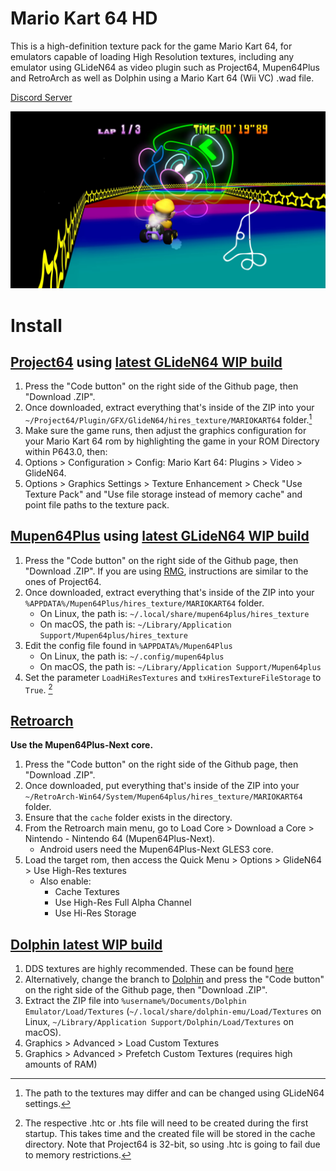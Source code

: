 # Mario Kart 64 HD

This is a high-definition texture pack for the game Mario Kart 64, for emulators capable of loading High Resolution textures, including any emulator using GLideN64 as video plugin such as Project64, Mupen64Plus and RetroArch as well as Dolphin using a Mario Kart 64 (Wii VC) .wad file.

[Discord Server](https://discord.gg/Wva8Rwf)

![](/mk64hd.jpg)

# Install

## [Project64](https://www.pj64-emu.com/windows-downloads) using [latest GLideN64 WIP build](https://github.com/gonetz/GLideN64/releases)

1. Press the "Code button" on the right side of the Github page, then "Download .ZIP".
2. Once downloaded, extract everything that's inside of the ZIP into your `~/Project64/Plugin/GFX/GlideN64/hires_texture/MARIOKART64` folder.[^paths]
3. Make sure the game runs, then adjust the graphics configuration for your Mario Kart 64 rom by highlighting the game in your ROM Directory within P643.0, then:
4. Options > Configuration > Config: Mario Kart 64: Plugins > Video > GlideN64.
5. Options > Graphics Settings > Texture Enhancement > Check "Use Texture Pack" and "Use file storage instead of memory cache" and point file paths to the texture pack.

## [Mupen64Plus](https://www.mupen64plus.org) using [latest GLideN64 WIP build](https://github.com/gonetz/GLideN64/releases)

1. Press the "Code button" on the right side of the Github page, then "Download .ZIP". If you are using [RMG](https://github.com/Rosalie241/RMG/releases), instructions are similar to the ones of Project64.
2. Once downloaded, extract everything that's inside of the ZIP into your `%APPDATA%/Mupen64Plus/hires_texture/MARIOKART64` folder.
   - On Linux, the path is: `~/.local/share/mupen64plus/hires_texture`
   - On macOS, the path is: `~/Library/Application Support/Mupen64plus/hires_texture`
3. Edit the config file found in `%APPDATA%/Mupen64Plus`
   - On Linux, the path is: `~/.config/mupen64plus`
   - On macOS, the path is: `~/Library/Application Support/Mupen64plus`
4. Set the parameter `LoadHiResTextures` and `txHiresTextureFileStorage` to `True`. [^cache]

## [Retroarch](https://www.retroarch.com)

**Use the Mupen64Plus-Next core.**

1. Press the "Code button" on the right side of the Github page, then "Download .ZIP".
2. Once downloaded, put everything that's inside of the ZIP into your `~/RetroArch-Win64/System/Mupen64plus/hires_texture/MARIOKART64` folder.
3. Ensure that the `cache` folder exists in the directory.
3. From the Retroarch main menu, go to Load Core > Download a Core > Nintendo - Nintendo 64 (Mupen64Plus-Next).
   - Android users need the Mupen64Plus-Next GLES3 core.
4. Load the target rom, then access the Quick Menu > Options > GlideN64 > Use High-Res textures
   - Also enable:
     * Cache Textures
     * Use High-Res Full Alpha Channel
     * Use Hi-Res Storage

## [Dolphin latest WIP build](https://dolphin-emu.org/download/)

1. DDS textures are highly recommended. These can be found [here](https://evilgames.eu/texture-packs/mario-kart-64-hd.htm)
2. Alternatively, change the branch to [Dolphin](https://github.com/GhostlyDark/MK64-HD-Dolphin) and press the "Code button" on the right side of the Github page, then "Download .ZIP".
3. Extract the ZIP file into `%username%/Documents/Dolphin Emulator/Load/Textures` (`~/.local/share/dolphin-emu/Load/Textures` on Linux, `~/Library/Application Support/Dolphin/Load/Textures` on macOS).
4. Graphics > Advanced > Load Custom Textures
5. Graphics > Advanced > Prefetch Custom Textures (requires high amounts of RAM)

[^cache]: The respective .htc or .hts file will need to be created during the first startup. This takes time and the created file will be stored in the cache directory. Note that Project64 is 32-bit, so using .htc is going to fail due to memory restrictions.
[^paths]: The path to the textures may differ and can be changed using GLideN64 settings.
